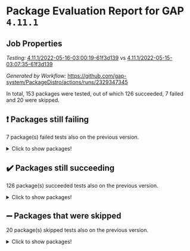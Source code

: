 # Package Evaluation Report for GAP `4.11.1`

## Job Properties

*Testing:* [4.11.1/2022-05-16-03:00:19-61f3d139](https://github.com/gap-system/PackageDistro/blob/data/reports/4.11.1/2022-05-16-03:00:19-61f3d139) vs [4.11.1/2022-05-15-03:07:35-61f3d139](https://github.com/gap-system/PackageDistro/blob/data/reports/4.11.1/2022-05-15-03:07:35-61f3d139)

*Generated by Workflow:* https://github.com/gap-system/PackageDistro/actions/runs/2329347345

In total, 153 packages were tested, out of which 126 succeeded, 7 failed and 20 were skipped.

## :exclamation: Packages still failing

7 package(s) failed tests also on the previous version.
<details><summary>Click to show packages!</summary>

- fining 1.4.1 [(failure)](https://github.com/gap-system/PackageDistro/runs/6445356939?check_suite_focus=true)
- francy 1.2.4 [(failure)](https://github.com/gap-system/PackageDistro/runs/6445357218?check_suite_focus=true)
- hap 1.39 [(failure)](https://github.com/gap-system/PackageDistro/runs/6445357736?check_suite_focus=true)
- normalizinterface 1.3.2 [(failure)](https://github.com/gap-system/PackageDistro/runs/6445359224?check_suite_focus=true)
- packagemanager 1.2 [(failure)](https://github.com/gap-system/PackageDistro/runs/6445359487?check_suite_focus=true)
- recog 1.3.2 [(failure)](https://github.com/gap-system/PackageDistro/runs/6445360137?check_suite_focus=true)
- semigroups 4.0.0 [(failure)](https://github.com/gap-system/PackageDistro/runs/6445360355?check_suite_focus=true)
</details>

## :heavy_check_mark: Packages still succeeding

126 package(s) succeeded tests also on the previous version.
<details><summary>Click to show packages!</summary>

- ace 5.4 [(success)](https://github.com/gap-system/PackageDistro/runs/6445355041?check_suite_focus=true)
- aclib 1.3.2 [(success)](https://github.com/gap-system/PackageDistro/runs/6445355091?check_suite_focus=true)
- agt 0.2 [(success)](https://github.com/gap-system/PackageDistro/runs/6445355138?check_suite_focus=true)
- alnuth 3.2.1 [(success)](https://github.com/gap-system/PackageDistro/runs/6445355191?check_suite_focus=true)
- anupq 3.2.6 [(success)](https://github.com/gap-system/PackageDistro/runs/6445355245?check_suite_focus=true)
- atlasrep 2.1.2 [(success)](https://github.com/gap-system/PackageDistro/runs/6445355290?check_suite_focus=true)
- autodoc 2022.03.10 [(success)](https://github.com/gap-system/PackageDistro/runs/6445355335?check_suite_focus=true)
- automata 1.15 [(success)](https://github.com/gap-system/PackageDistro/runs/6445355408?check_suite_focus=true)
- automgrp 1.3.2 [(success)](https://github.com/gap-system/PackageDistro/runs/6445355448?check_suite_focus=true)
- autpgrp 1.10.2 [(success)](https://github.com/gap-system/PackageDistro/runs/6445355505?check_suite_focus=true)
- cap 2022.05-02 [(success)](https://github.com/gap-system/PackageDistro/runs/6445355557?check_suite_focus=true)
- caratinterface 2.3.3 [(success)](https://github.com/gap-system/PackageDistro/runs/6445355615?check_suite_focus=true)
- cddinterface 2020.06.24 [(success)](https://github.com/gap-system/PackageDistro/runs/6445355681?check_suite_focus=true)
- circle 1.6.5 [(success)](https://github.com/gap-system/PackageDistro/runs/6445355733?check_suite_focus=true)
- classicpres 1.22 [(success)](https://github.com/gap-system/PackageDistro/runs/6445355775?check_suite_focus=true)
- cohomolo 1.6.10 [(success)](https://github.com/gap-system/PackageDistro/runs/6445355813?check_suite_focus=true)
- congruence 1.2.4 [(success)](https://github.com/gap-system/PackageDistro/runs/6445355846?check_suite_focus=true)
- corelg 1.56 [(success)](https://github.com/gap-system/PackageDistro/runs/6445355888?check_suite_focus=true)
- crime 1.6 [(success)](https://github.com/gap-system/PackageDistro/runs/6445355951?check_suite_focus=true)
- crisp 1.4.5 [(success)](https://github.com/gap-system/PackageDistro/runs/6445355995?check_suite_focus=true)
- crypting 0.10 [(success)](https://github.com/gap-system/PackageDistro/runs/6445356061?check_suite_focus=true)
- cryst 4.1.24 [(success)](https://github.com/gap-system/PackageDistro/runs/6445356123?check_suite_focus=true)
- crystcat 1.1.9 [(success)](https://github.com/gap-system/PackageDistro/runs/6445356183?check_suite_focus=true)
- ctbllib 1.3.4 [(success)](https://github.com/gap-system/PackageDistro/runs/6445356241?check_suite_focus=true)
- cubefree 1.19 [(success)](https://github.com/gap-system/PackageDistro/runs/6445356308?check_suite_focus=true)
- curlinterface 2.2.2 [(success)](https://github.com/gap-system/PackageDistro/runs/6445356359?check_suite_focus=true)
- cvec 2.7.5 [(success)](https://github.com/gap-system/PackageDistro/runs/6445356431?check_suite_focus=true)
- datastructures 0.2.7 [(success)](https://github.com/gap-system/PackageDistro/runs/6445356477?check_suite_focus=true)
- deepthought 1.0.5 [(success)](https://github.com/gap-system/PackageDistro/runs/6445356531?check_suite_focus=true)
- design 1.7 [(success)](https://github.com/gap-system/PackageDistro/runs/6445356590?check_suite_focus=true)
- difsets 2.3.1 [(success)](https://github.com/gap-system/PackageDistro/runs/6445356635?check_suite_focus=true)
- digraphs 1.5.2 [(success)](https://github.com/gap-system/PackageDistro/runs/6445356681?check_suite_focus=true)
- edim 1.3.5 [(success)](https://github.com/gap-system/PackageDistro/runs/6445356719?check_suite_focus=true)
- example 4.3.1 [(success)](https://github.com/gap-system/PackageDistro/runs/6445356774?check_suite_focus=true)
- factint 1.6.3 [(success)](https://github.com/gap-system/PackageDistro/runs/6445356811?check_suite_focus=true)
- ferret 1.0.7 [(success)](https://github.com/gap-system/PackageDistro/runs/6445356850?check_suite_focus=true)
- fga 1.4.0 [(success)](https://github.com/gap-system/PackageDistro/runs/6445356891?check_suite_focus=true)
- float 1.0.3 [(success)](https://github.com/gap-system/PackageDistro/runs/6445356980?check_suite_focus=true)
- format 1.4.3 [(success)](https://github.com/gap-system/PackageDistro/runs/6445357030?check_suite_focus=true)
- forms 1.2.7 [(success)](https://github.com/gap-system/PackageDistro/runs/6445357071?check_suite_focus=true)
- fplsa 1.2.5 [(success)](https://github.com/gap-system/PackageDistro/runs/6445357128?check_suite_focus=true)
- fr 2.4.8 [(success)](https://github.com/gap-system/PackageDistro/runs/6445357176?check_suite_focus=true)
- fwtree 1.3 [(success)](https://github.com/gap-system/PackageDistro/runs/6445357266?check_suite_focus=true)
- gbnp 1.0.5 [(success)](https://github.com/gap-system/PackageDistro/runs/6445357312?check_suite_focus=true)
- generalizedmorphismsforcap 2022.05-01 [(success)](https://github.com/gap-system/PackageDistro/runs/6445357363?check_suite_focus=true)
- genss 1.6.6 [(success)](https://github.com/gap-system/PackageDistro/runs/6445357393?check_suite_focus=true)
- gradedringforhomalg 2022.03-01 [(success)](https://github.com/gap-system/PackageDistro/runs/6445357452?check_suite_focus=true)
- grape 4.8.5 [(success)](https://github.com/gap-system/PackageDistro/runs/6445357496?check_suite_focus=true)
- groupoids 1.69 [(success)](https://github.com/gap-system/PackageDistro/runs/6445357555?check_suite_focus=true)
- grpconst 2.6.2 [(success)](https://github.com/gap-system/PackageDistro/runs/6445357603?check_suite_focus=true)
- guarana 0.96.3 [(success)](https://github.com/gap-system/PackageDistro/runs/6445357641?check_suite_focus=true)
- guava 3.16 [(success)](https://github.com/gap-system/PackageDistro/runs/6445357686?check_suite_focus=true)
- hapcryst 0.1.14 [(success)](https://github.com/gap-system/PackageDistro/runs/6445357774?check_suite_focus=true)
- hecke 1.5.3 [(success)](https://github.com/gap-system/PackageDistro/runs/6445357802?check_suite_focus=true)
- help 3.5 [(success)](https://github.com/gap-system/PackageDistro/runs/6445357831?check_suite_focus=true)
- idrel 2.43 [(success)](https://github.com/gap-system/PackageDistro/runs/6445357867?check_suite_focus=true)
- images 1.3.1 [(success)](https://github.com/gap-system/PackageDistro/runs/6445357904?check_suite_focus=true)
- intpic 0.2.4 [(success)](https://github.com/gap-system/PackageDistro/runs/6445357937?check_suite_focus=true)
- io 4.7.2 [(success)](https://github.com/gap-system/PackageDistro/runs/6445357967?check_suite_focus=true)
- irredsol 1.4.3 [(success)](https://github.com/gap-system/PackageDistro/runs/6445357993?check_suite_focus=true)
- json 2.1.0 [(success)](https://github.com/gap-system/PackageDistro/runs/6445358027?check_suite_focus=true)
- jupyterkernel 1.4.1 [(success)](https://github.com/gap-system/PackageDistro/runs/6445358061?check_suite_focus=true)
- jupyterviz 1.5.1 [(success)](https://github.com/gap-system/PackageDistro/runs/6445358098?check_suite_focus=true)
- kan 1.34 [(success)](https://github.com/gap-system/PackageDistro/runs/6445358143?check_suite_focus=true)
- kbmag 1.5.9 [(success)](https://github.com/gap-system/PackageDistro/runs/6445358184?check_suite_focus=true)
- laguna 3.9.5 [(success)](https://github.com/gap-system/PackageDistro/runs/6445358232?check_suite_focus=true)
- liealgdb 2.2.1 [(success)](https://github.com/gap-system/PackageDistro/runs/6445358292?check_suite_focus=true)
- liepring 2.6 [(success)](https://github.com/gap-system/PackageDistro/runs/6445358371?check_suite_focus=true)
- liering 2.4.2 [(success)](https://github.com/gap-system/PackageDistro/runs/6445358436?check_suite_focus=true)
- linearalgebraforcap 2022.05-02 [(success)](https://github.com/gap-system/PackageDistro/runs/6445358505?check_suite_focus=true)
- loops 3.4.1 [(success)](https://github.com/gap-system/PackageDistro/runs/6445358561?check_suite_focus=true)
- lpres 1.0.3 [(success)](https://github.com/gap-system/PackageDistro/runs/6445358623?check_suite_focus=true)
- majoranaalgebras 1.4 [(success)](https://github.com/gap-system/PackageDistro/runs/6445358670?check_suite_focus=true)
- mapclass 1.4.5 [(success)](https://github.com/gap-system/PackageDistro/runs/6445358719?check_suite_focus=true)
- matgrp 0.64 [(success)](https://github.com/gap-system/PackageDistro/runs/6445358776?check_suite_focus=true)
- modisom 2.5.2 [(success)](https://github.com/gap-system/PackageDistro/runs/6445358834?check_suite_focus=true)
- modulepresentationsforcap 2022.05-01 [(success)](https://github.com/gap-system/PackageDistro/runs/6445358897?check_suite_focus=true)
- monoidalcategories 2022.05-02 [(success)](https://github.com/gap-system/PackageDistro/runs/6445358972?check_suite_focus=true)
- nconvex 2020.11-04 [(success)](https://github.com/gap-system/PackageDistro/runs/6445359029?check_suite_focus=true)
- nilmat 1.4.1 [(success)](https://github.com/gap-system/PackageDistro/runs/6445359087?check_suite_focus=true)
- nock 1.5 [(success)](https://github.com/gap-system/PackageDistro/runs/6445359156?check_suite_focus=true)
- nq 2.5.8 [(success)](https://github.com/gap-system/PackageDistro/runs/6445359287?check_suite_focus=true)
- numericalsgps 1.3.0 [(success)](https://github.com/gap-system/PackageDistro/runs/6445359337?check_suite_focus=true)
- openmath 11.5.1 [(success)](https://github.com/gap-system/PackageDistro/runs/6445359400?check_suite_focus=true)
- orb 4.8.4 [(success)](https://github.com/gap-system/PackageDistro/runs/6445359439?check_suite_focus=true)
- patternclass 2.4.2 [(success)](https://github.com/gap-system/PackageDistro/runs/6445359534?check_suite_focus=true)
- permut 2.0.4 [(success)](https://github.com/gap-system/PackageDistro/runs/6445359563?check_suite_focus=true)
- polenta 1.3.10 [(success)](https://github.com/gap-system/PackageDistro/runs/6445359632?check_suite_focus=true)
- polymaking 0.8.6 [(success)](https://github.com/gap-system/PackageDistro/runs/6445359685?check_suite_focus=true)
- primgrp 3.4.2 [(success)](https://github.com/gap-system/PackageDistro/runs/6445359740?check_suite_focus=true)
- profiling 2.5.0 [(success)](https://github.com/gap-system/PackageDistro/runs/6445359792?check_suite_focus=true)
- qpa 1.33 [(success)](https://github.com/gap-system/PackageDistro/runs/6445359840?check_suite_focus=true)
- quagroup 1.8.3 [(success)](https://github.com/gap-system/PackageDistro/runs/6445359898?check_suite_focus=true)
- radiroot 2.9 [(success)](https://github.com/gap-system/PackageDistro/runs/6445359943?check_suite_focus=true)
- rcwa 4.6.4 [(success)](https://github.com/gap-system/PackageDistro/runs/6445359994?check_suite_focus=true)
- rds 1.8 [(success)](https://github.com/gap-system/PackageDistro/runs/6445360044?check_suite_focus=true)
- repndecomp 1.2.1 [(success)](https://github.com/gap-system/PackageDistro/runs/6445360181?check_suite_focus=true)
- repsn 3.1.0 [(success)](https://github.com/gap-system/PackageDistro/runs/6445360229?check_suite_focus=true)
- resclasses 4.7.2 [(success)](https://github.com/gap-system/PackageDistro/runs/6445360269?check_suite_focus=true)
- scscp 2.3.1 [(success)](https://github.com/gap-system/PackageDistro/runs/6445360309?check_suite_focus=true)
- sglppow 2.2 [(success)](https://github.com/gap-system/PackageDistro/runs/6445360394?check_suite_focus=true)
- sgpviz 0.999.5 [(success)](https://github.com/gap-system/PackageDistro/runs/6445360439?check_suite_focus=true)
- simpcomp 2.1.14 [(success)](https://github.com/gap-system/PackageDistro/runs/6445360483?check_suite_focus=true)
- singular 2020.12.18 [(success)](https://github.com/gap-system/PackageDistro/runs/6445360519?check_suite_focus=true)
- sla 1.5.3 [(success)](https://github.com/gap-system/PackageDistro/runs/6445360556?check_suite_focus=true)
- smallgrp 1.5 [(success)](https://github.com/gap-system/PackageDistro/runs/6445360591?check_suite_focus=true)
- smallsemi 0.6.13 [(success)](https://github.com/gap-system/PackageDistro/runs/6445360626?check_suite_focus=true)
- sonata 2.9.4 [(success)](https://github.com/gap-system/PackageDistro/runs/6445360663?check_suite_focus=true)
- sophus 1.25 [(success)](https://github.com/gap-system/PackageDistro/runs/6445360697?check_suite_focus=true)
- spinsym 1.5.2 [(success)](https://github.com/gap-system/PackageDistro/runs/6445360723?check_suite_focus=true)
- symbcompcc 1.3.2 [(success)](https://github.com/gap-system/PackageDistro/runs/6445360762?check_suite_focus=true)
- thelma 1.3 [(success)](https://github.com/gap-system/PackageDistro/runs/6445360791?check_suite_focus=true)
- tomlib 1.2.9 [(success)](https://github.com/gap-system/PackageDistro/runs/6445360833?check_suite_focus=true)
- toric 1.9.5 [(success)](https://github.com/gap-system/PackageDistro/runs/6445360864?check_suite_focus=true)
- transgrp 3.6.2 [(success)](https://github.com/gap-system/PackageDistro/runs/6445360903?check_suite_focus=true)
- ugaly 4.0.2 [(success)](https://github.com/gap-system/PackageDistro/runs/6445360934?check_suite_focus=true)
- unipot 1.5 [(success)](https://github.com/gap-system/PackageDistro/runs/6445360969?check_suite_focus=true)
- unitlib 4.1.0 [(success)](https://github.com/gap-system/PackageDistro/runs/6445361010?check_suite_focus=true)
- utils 0.72 [(success)](https://github.com/gap-system/PackageDistro/runs/6445361053?check_suite_focus=true)
- uuid 0.7 [(success)](https://github.com/gap-system/PackageDistro/runs/6445361093?check_suite_focus=true)
- walrus 0.9991 [(success)](https://github.com/gap-system/PackageDistro/runs/6445361138?check_suite_focus=true)
- wedderga 4.10.2 [(success)](https://github.com/gap-system/PackageDistro/runs/6445361179?check_suite_focus=true)
- xmod 2.88 [(success)](https://github.com/gap-system/PackageDistro/runs/6445361220?check_suite_focus=true)
- xmodalg 1.22 [(success)](https://github.com/gap-system/PackageDistro/runs/6445361255?check_suite_focus=true)
- yangbaxter 0.10.0 [(success)](https://github.com/gap-system/PackageDistro/runs/6445361328?check_suite_focus=true)
- zeromqinterface 0.13 [(success)](https://github.com/gap-system/PackageDistro/runs/6445361361?check_suite_focus=true)
</details>

## :heavy_minus_sign: Packages that were skipped

20 package(s) skipped tests also on the previous version.
<details><summary>Click to show packages!</summary>

- 4ti2interface 2022.03-01 [(skipped)](https://github.com/gap-system/PackageDistro/runs/6445293969?check_suite_focus=true)
- browse 1.8.14 [(skipped)](https://github.com/gap-system/PackageDistro/runs/6445293969?check_suite_focus=true)
- examplesforhomalg 2022.03-01 [(skipped)](https://github.com/gap-system/PackageDistro/runs/6445293969?check_suite_focus=true)
- gapdoc 1.6.5 [(skipped)](https://github.com/gap-system/PackageDistro/runs/6445293969?check_suite_focus=true)
- gauss 2022.03-01 [(skipped)](https://github.com/gap-system/PackageDistro/runs/6445293969?check_suite_focus=true)
- gaussforhomalg 2022.03-01 [(skipped)](https://github.com/gap-system/PackageDistro/runs/6445293969?check_suite_focus=true)
- gradedmodules 2022.03-01 [(skipped)](https://github.com/gap-system/PackageDistro/runs/6445293969?check_suite_focus=true)
- homalg 2022.03-01 [(skipped)](https://github.com/gap-system/PackageDistro/runs/6445293969?check_suite_focus=true)
- homalgtocas 2022.03-01 [(skipped)](https://github.com/gap-system/PackageDistro/runs/6445293969?check_suite_focus=true)
- io_forhomalg 2022.03-01 [(skipped)](https://github.com/gap-system/PackageDistro/runs/6445293969?check_suite_focus=true)
- itc 1.5.1 [(skipped)](https://github.com/gap-system/PackageDistro/runs/6445293969?check_suite_focus=true)
- localizeringforhomalg 2022.03-01 [(skipped)](https://github.com/gap-system/PackageDistro/runs/6445293969?check_suite_focus=true)
- matricesforhomalg 2022.04-01 [(skipped)](https://github.com/gap-system/PackageDistro/runs/6445293969?check_suite_focus=true)
- modules 2022.03-01 [(skipped)](https://github.com/gap-system/PackageDistro/runs/6445293969?check_suite_focus=true)
- polycyclic 2.16 [(skipped)](https://github.com/gap-system/PackageDistro/runs/6445293969?check_suite_focus=true)
- ringsforhomalg 2022.04-01 [(skipped)](https://github.com/gap-system/PackageDistro/runs/6445293969?check_suite_focus=true)
- sco 2022.03-01 [(skipped)](https://github.com/gap-system/PackageDistro/runs/6445293969?check_suite_focus=true)
- toolsforhomalg 2022.04-03 [(skipped)](https://github.com/gap-system/PackageDistro/runs/6445293969?check_suite_focus=true)
- toricvarieties 2022.03.23 [(skipped)](https://github.com/gap-system/PackageDistro/runs/6445293969?check_suite_focus=true)
- xgap 4.31 [(skipped)](https://github.com/gap-system/PackageDistro/runs/6445293969?check_suite_focus=true)
</details>

